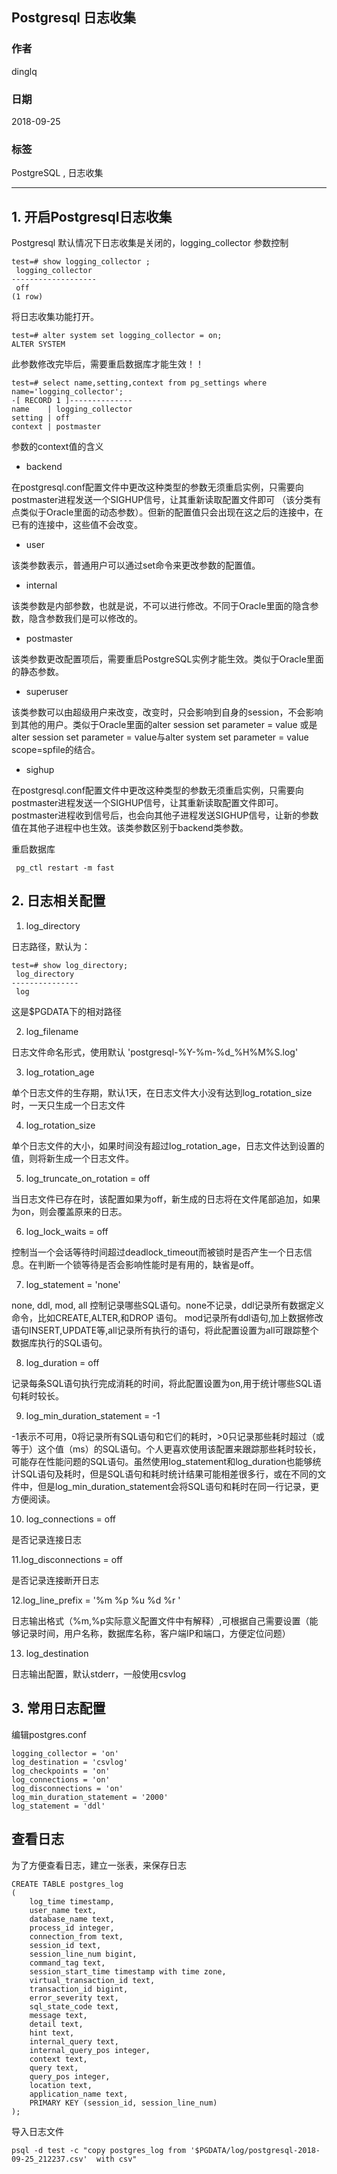## Postgresql 日志收集
                                                                   
### 作者                                                                   
dinglq                                                                   
                                                                   
### 日期                                                                   
2018-09-25                                                                 
                                                                   
### 标签                                                                   
PostgreSQL , 日志收集     
                                                                   
----                                                                   
                                                                   
## 1. 开启Postgresql日志收集
Postgresql 默认情况下日志收集是关闭的，logging_collector 参数控制
```
test=# show logging_collector ;
 logging_collector 
-------------------
 off
(1 row)
```
将日志收集功能打开。
```
test=# alter system set logging_collector = on;
ALTER SYSTEM
```
此参数修改完毕后，需要重启数据库才能生效！！
```
test=# select name,setting,context from pg_settings where name='logging_collector';
-[ RECORD 1 ]--------------
name    | logging_collector
setting | off
context | postmaster
```
参数的context值的含义
- backend 

在postgresql.conf配置文件中更改这种类型的参数无须重启实例，只需要向postmaster进程发送一个SIGHUP信号，让其重新读取配置文件即可
（该分类有点类似于Oracle里面的动态参数）。但新的配置值只会出现在这之后的连接中，在已有的连接中，这些值不会改变。
- user

该类参数表示，普通用户可以通过set命令来更改参数的配置值。
- internal

该类参数是内部参数，也就是说，不可以进行修改。不同于Oracle里面的隐含参数，隐含参数我们是可以修改的。
- postmaster

该类参数更改配置项后，需要重启PostgreSQL实例才能生效。类似于Oracle里面的静态参数。
- superuser

该类参数可以由超级用户来改变，改变时，只会影响到自身的session，不会影响到其他的用户。类似于Oracle里面的alter session set parameter = value
或是alter session set parameter = value与alter system set parameter = value scope=spfile的结合。
- sighup

在postgresql.conf配置文件中更改这种类型的参数无须重启实例，只需要向postmaster进程发送一个SIGHUP信号，让其重新读取配置文件即可。
postmaster进程收到信号后，也会向其他子进程发送SIGHUP信号，让新的参数值在其他子进程中也生效。该类参数区别于backend类参数。

重启数据库
```
 pg_ctl restart -m fast
```

## 2. 日志相关配置
1. log_directory

日志路径，默认为：
```
test=# show log_directory;
 log_directory 
---------------
 log
```
这是$PGDATA下的相对路径

2. log_filename 

日志文件命名形式，使用默认 'postgresql-%Y-%m-%d_%H%M%S.log' 

3. log_rotation_age 

单个日志文件的生存期，默认1天，在日志文件大小没有达到log_rotation_size时，一天只生成一个日志文件

4. log_rotation_size 

单个日志文件的大小，如果时间没有超过log_rotation_age，日志文件达到设置的值，则将新生成一个日志文件。

5. log_truncate_on_rotation = off 

当日志文件已存在时，该配置如果为off，新生成的日志将在文件尾部追加，如果为on，则会覆盖原来的日志。

6. log_lock_waits = off 

控制当一个会话等待时间超过deadlock_timeout而被锁时是否产生一个日志信息。在判断一个锁等待是否会影响性能时是有用的，缺省是off。

7. log_statement = 'none'  

none, ddl, mod, all 
控制记录哪些SQL语句。none不记录，ddl记录所有数据定义命令，比如CREATE,ALTER,和DROP 语句。
mod记录所有ddl语句,加上数据修改语句INSERT,UPDATE等,all记录所有执行的语句，将此配置设置为all可跟踪整个数据库执行的SQL语句。

8. log_duration = off 

记录每条SQL语句执行完成消耗的时间，将此配置设置为on,用于统计哪些SQL语句耗时较长。

9. log_min_duration_statement = -1

-1表示不可用，0将记录所有SQL语句和它们的耗时，>0只记录那些耗时超过（或等于）这个值（ms）的SQL语句。个人更喜欢使用该配置来跟踪那些耗时较长，可能存在性能问题的SQL语句。虽然使用log_statement和log_duration也能够统计SQL语句及耗时，但是SQL语句和耗时统计结果可能相差很多行，或在不同的文件中，但是log_min_duration_statement会将SQL语句和耗时在同一行记录，更方便阅读。

10. log_connections = off 

是否记录连接日志

11.log_disconnections = off 

是否记录连接断开日志

12.log_line_prefix = '%m %p %u %d %r ' 

日志输出格式（%m,%p实际意义配置文件中有解释）,可根据自己需要设置（能够记录时间，用户名称，数据库名称，客户端IP和端口，方便定位问题）

13. log_destination

日志输出配置，默认stderr，一般使用csvlog

## 3. 常用日志配置

编辑postgres.conf
```
logging_collector = 'on'
log_destination = 'csvlog'
log_checkpoints = 'on'
log_connections = 'on'
log_disconnections = 'on'
log_min_duration_statement = '2000'
log_statement = 'ddl'

```

## 查看日志

为了方便查看日志，建立一张表，来保存日志
```
CREATE TABLE postgres_log
(
	log_time timestamp,
	user_name text,
	database_name text,
	process_id integer,
	connection_from text,
	session_id text,
	session_line_num bigint,
	command_tag text,
	session_start_time timestamp with time zone,
	virtual_transaction_id text,
	transaction_id bigint,
	error_severity text,
	sql_state_code text,
	message text,
	detail text,
	hint text,
	internal_query text,
	internal_query_pos integer,
	context text,
	query text,
	query_pos integer,
	location text,
	application_name text,
	PRIMARY KEY (session_id, session_line_num)
);
```
导入日志文件
```
psql -d test -c "copy postgres_log from '$PGDATA/log/postgresql-2018-09-25_212237.csv'  with csv"
```



